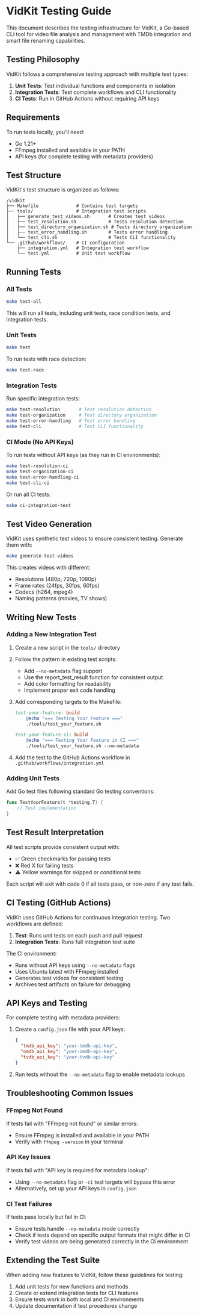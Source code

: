 # VidKit Testing Guide

This document describes the testing infrastructure for VidKit, a Go-based CLI tool for video file analysis and management with TMDb integration and smart file renaming capabilities.

## Testing Philosophy

VidKit follows a comprehensive testing approach with multiple test types:

1. **Unit Tests**: Test individual functions and components in isolation
2. **Integration Tests**: Test complete workflows and CLI functionality
3. **CI Tests**: Run in GitHub Actions without requiring API keys

## Requirements

To run tests locally, you'll need:

- Go 1.21+
- FFmpeg installed and available in your PATH
- API keys (for complete testing with metadata providers)

## Test Structure

VidKit's test structure is organized as follows:

```
/vidkit
├── Makefile              # Contains test targets
├── tools/                # Integration test scripts
│   ├── generate_test_videos.sh       # Creates test videos
│   ├── test_resolution.sh            # Tests resolution detection
│   ├── test_directory_organization.sh # Tests directory organization
│   ├── test_error_handling.sh        # Tests error handling
│   └── test_cli.sh                   # Tests CLI functionality
└── .github/workflows/    # CI configuration
    ├── integration.yml   # Integration test workflow
    └── test.yml          # Unit test workflow
```

## Running Tests

### All Tests

```bash
make test-all
```

This will run all tests, including unit tests, race condition tests, and integration tests.

### Unit Tests

```bash
make test
```

To run tests with race detection:

```bash
make test-race
```

### Integration Tests

Run specific integration tests:

```bash
make test-resolution       # Test resolution detection
make test-organization     # Test directory organization
make test-error-handling   # Test error handling
make test-cli              # Test CLI functionality
```

### CI Mode (No API Keys)

To run tests without API keys (as they run in CI environments):

```bash
make test-resolution-ci
make test-organization-ci
make test-error-handling-ci
make test-cli-ci
```

Or run all CI tests:

```bash
make ci-integration-test
```

## Test Video Generation

VidKit uses synthetic test videos to ensure consistent testing. Generate them with:

```bash
make generate-test-videos
```

This creates videos with different:
- Resolutions (480p, 720p, 1080p)
- Frame rates (24fps, 30fps, 60fps)
- Codecs (h264, mpeg4)
- Naming patterns (movies, TV shows)

## Writing New Tests

### Adding a New Integration Test

1. Create a new script in the `tools/` directory
2. Follow the pattern in existing test scripts:
   - Add `--no-metadata` flag support
   - Use the report_test_result function for consistent output
   - Add color formatting for readability
   - Implement proper exit code handling

2. Add corresponding targets to the Makefile:
   ```makefile
   test-your-feature: build
       @echo "=== Testing Your Feature ==="
       ./tools/test_your_feature.sh

   test-your-feature-ci: build
       @echo "=== Testing Your Feature in CI ==="
       ./tools/test_your_feature.sh --no-metadata
   ```

3. Add the test to the GitHub Actions workflow in `.github/workflows/integration.yml`

### Adding Unit Tests

Add Go test files following standard Go testing conventions:

```go
func TestYourFeature(t *testing.T) {
    // Test implementation
}
```

## Test Result Interpretation

All test scripts provide consistent output with:

- ✅ Green checkmarks for passing tests
- ❌ Red X for failing tests
- ⚠️ Yellow warnings for skipped or conditional tests

Each script will exit with code 0 if all tests pass, or non-zero if any test fails.

## CI Testing (GitHub Actions)

VidKit uses GitHub Actions for continuous integration testing. Two workflows are defined:

1. **Test**: Runs unit tests on each push and pull request
2. **Integration Tests**: Runs full integration test suite

The CI environment:
- Runs without API keys using `--no-metadata` flags
- Uses Ubuntu latest with FFmpeg installed
- Generates test videos for consistent testing
- Archives test artifacts on failure for debugging

## API Keys and Testing

For complete testing with metadata providers:

1. Create a `config.json` file with your API keys:
   ```json
   {
     "tmdb_api_key": "your-tmdb-api-key",
     "omdb_api_key": "your-omdb-api-key",
     "tvdb_api_key": "your-tvdb-api-key"
   }
   ```

2. Run tests without the `--no-metadata` flag to enable metadata lookups

## Troubleshooting Common Issues

### FFmpeg Not Found

If tests fail with "FFmpeg not found" or similar errors:
- Ensure FFmpeg is installed and available in your PATH
- Verify with `ffmpeg -version` in your terminal

### API Key Issues

If tests fail with "API key is required for metadata lookup":
- Using `--no-metadata` flag or `-ci` test targets will bypass this error
- Alternatively, set up your API keys in `config.json`

### CI Test Failures

If tests pass locally but fail in CI:
- Ensure tests handle `--no-metadata` mode correctly
- Check if tests depend on specific output formats that might differ in CI
- Verify test videos are being generated correctly in the CI environment

## Extending the Test Suite

When adding new features to VidKit, follow these guidelines for testing:

1. Add unit tests for new functions and methods
2. Create or extend integration tests for CLI features
3. Ensure tests work in both local and CI environments
4. Update documentation if test procedures change
